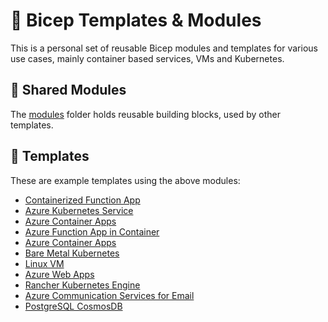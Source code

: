 # 💪 Bicep Templates & Modules

This is a personal set of reusable Bicep modules and templates for various use cases, mainly container based services, VMs and Kubernetes.

## 🧩 Shared Modules

The [modules](./modules) folder holds reusable building blocks, used by other templates.

## 📝 Templates

These are example templates using the above modules:

- [Containerized Function App](./templates/function-app-container)
- [Azure Kubernetes Service](./templates/aks)
- [Azure Container Apps](./templates/container-apps)
- [Azure Function App in Container](./templates/function-app-container)
- [Azure Container Apps](./templates/container-apps)
- [Bare Metal Kubernetes](./templates/k8s-baremetal)
- [Linux VM](./templates/linux-vm)
- [Azure Web Apps](./templates/webapp)
- [Rancher Kubernetes Engine](./templates/rke2)
- [Azure Communication Services for Email](./templates/acs-email)
- [PostgreSQL CosmosDB](./templates/postgres)
